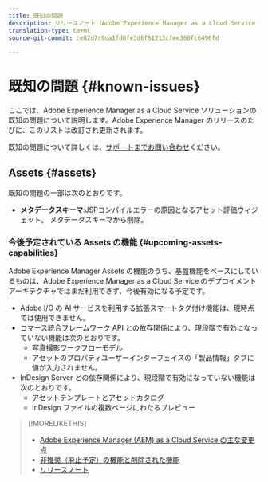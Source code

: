 ```yaml
---
title: 既知の問題
description: リリースノート（Adobe Experience Manager as a Cloud Service の既知の問題）
translation-type: tm+mt
source-git-commit: ce82d7c9ca1fd8fe3d6f61213cfee360fc6496fd

---
```



# 既知の問題 {#known-issues}

ここでは、Adobe Experience Manager as a Cloud Service ソリューションの既知の問題について説明します。Adobe Experience Manager のリリースのたびに、このリストは改訂され更新されます。

既知の問題について詳しくは、[サポートまでお問い合わせ](https://helpx.adobe.com/jp/support/experience-manager.html)ください。

<!-- 
## Platform {#platform}

## Sites {#sites}
-->

## Assets {#assets}

<!-- Jira label: assets-cloud-known-issues -->

既知の問題の一部は次のとおりです。

* **メタデータスキーマ**:JSPコンパイルエラーの原因となるアセット評価ウィジェット。 メタデータスキーマから削除。 <!-- CQ-4282865, CQ-4284633 -->

### 今後予定されている Assets の機能 {#upcoming-assets-capabilities}

Adobe Experience Manager Assets の機能のうち、基盤機能をベースにしているものは、Adobe Experience Manager as a Cloud Service のデプロイメントアーキテクチャではまだ利用できず、今後有効になる予定です。

* Adobe I/O の AI サービスを利用する拡張スマートタグ付け機能は、現時点では使用できません。
* コマース統合フレームワーク API との依存関係により、現段階で有効になっていない機能は次のとおりです。
   * 写真撮影ワークフローモデル
   * アセットのプロパティユーザーインターフェイスの「製品情報」タブに値が入力されません。
* InDesign Server との依存関係により、現段階で有効になっていない機能は次のとおりです。
   * アセットテンプレートとアセットカタログ
   * InDesign ファイルの複数ページにわたるプレビュー

>[!MORELIKETHIS]
>
>* [Adobe Experience Manager (AEM) as a Cloud Service の主な変更点](aem-cloud-changes.md)
>* [非推奨（廃止予定）の機能と削除された機能](deprecated-removed-features.md)
>* [リリースノート](home.md)

